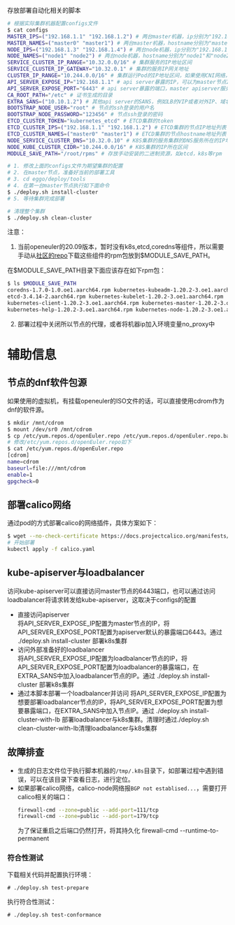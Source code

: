 存放部署自动化相关的脚本

```bash
# 根据实际集群机器配置configs文件
$ cat configs
MASTER_IPS=("192.168.1.1" "192.168.1.2") # 两台master机器，ip分别为"192.168.1.1"和"192.168.1.2"
MASTER_NAMES=("master0" "master1") # 两台master机器，hostname分别为"master0"和"master1"
NODE_IPS=("192.168.1.3" "192.168.1.4") # 两台node机器，ip分别为"192.168.1.3"和"192.168.1.4"
NODE_NAMES=("node1" "node2") # 两台node机器，hostname分别为"node1"和"node2"
SERVICE_CLUSTER_IP_RANGE="10.32.0.0/16" # 集群服务的IP地址区间
SERVICE_CLUSTER_IP_GATEWAY="10.32.0.1" # 集群的服务IP网关地址
CLUSTER_IP_RANGE="10.244.0.0/16" # 集群运行Pod的IP地址区间，如果使用CNI网络，则会被CNI的网络分配替换
API_SERVER_EXPOSE_IP="192.168.1.1" # api server暴露的IP，可以为master节点IP或者LB IP
API_SERVER_EXPOSE_PORT="6443" # api server暴露的端口，master apiserver服务默认端口为6443，LB端口由用户定义
CA_ROOT_PATH="/etc" # 证书生成的目录
EXTRA_SANS=("10.10.1.2") # 其他api server的SANS，例如LB的VIP或者对外IP、域名等等
BOOTSTRAP_NODE_USER="root" # 节点的ssh登录的用户名
BOOTSTRAP_NODE_PASSWORD="123456" # 节点ssh登录的密码
ETCD_CLUSTER_TOKEN="kubernetes_etcd" # ETCD集群的token
ETCD_CLUSTER_IPS=("192.168.1.1" "192.168.1.2") # ETCD集群的节点IP地址列表
ETCD_CLUSTER_NAMES=("master0" "master1") # ETCD集群的节点hostname地址列表
NODE_SERVICE_CLUSTER_DNS="10.32.0.10" # K8S集群的服务集群的DNS服务所在的IP地址
NODE_KUBE_CLUSTER_CIDR="10.244.0.0/16" # K8S集群的IP所在区间
MODULE_SAVE_PATH="/root/rpms" # 存放手动安装的二进制资源，如etcd，k8s等rpm

# 1. 修改上面的configs文件为期望集群的配置
# 2. 在master节点，准备好当前的部署工具
# 3. cd eggo/deploy/tools
# 4. 在第一台master节点执行如下面命令
$ ./deploy.sh install-cluster
# 5. 等待集群完成部署

# 清理整个集群
$ ./deploy.sh clean-cluster
```

注意：
1. 当前openeuler的20.09版本，暂时没有k8s,etcd,coredns等组件，所以需要手动从[社区的repo](https://repo.openeuler.org/openEuler-21.03/everything/)下载这些组件的rpm包放到$MODULE_SAVE_PATH。

在$MODULE_SAVE_PATH目录下面应该存在如下rpm包：
```bash
$ ls $MODULE_SAVE_PATH
coredns-1.7.0-1.0.oe1.aarch64.rpm kubernetes-kubeadm-1.20.2-3.oe1.aarch64.rpm
etcd-3.4.14-2.aarch64.rpm kubernetes-kubelet-1.20.2-3.oe1.aarch64.rpm
kubernetes-client-1.20.2-3.oe1.aarch64.rpm kubernetes-master-1.20.2-3.oe1.aarch64.rpm
kubernetes-help-1.20.2-3.oe1.aarch64.rpm kubernetes-node-1.20.2-3.oe1.aarch64.rpm
```

2. 部署过程中关闭所以节点的代理，或者将机器ip加入环境变量no_proxy中

# 辅助信息
## 节点的dnf软件包源

如果使用的虚拟机，有挂载openeuler的ISO文件的话，可以直接使用cdrom作为dnf的软件源。

```bash
$ mkdir /mnt/cdrom
$ mount /dev/sr0 /mnt/cdrom
$ cp /etc/yum.repos.d/openEuler.repo /etc/yum.repos.d/openEuler.repo.bak
# 修改/etc/yum.repos.d/openEuler.repo如下
$ cat /etc/yum.repos.d/openEuler.repo
[cdrom]
name=cdrom
baseurl=file:///mnt/cdrom
enable=1
gpgcheck=0
```

## 部署calico网络

通过pod的方式部署calico的网络插件，具体方案如下：

```bash
$ wget --no-check-certificate https://docs.projectcalico.org/manifests/calico.yaml
# 开始部署
kubectl apply -f calico.yaml
```

## kube-apiserver与loadbalancer
访问kube-apiserver可以直接访问master节点的6443端口，也可以通过访问loadbalancer将请求转发给kube-apiserver，这取决于configs的配置
- 直接访问apiserver  
将API_SERVER_EXPOSE_IP配置为master节点的IP，将API_SERVER_EXPOSE_PORT配置为apiserver默认的暴露端口6443。通过 ./deploy.sh install-cluster 部署k8s集群
- 访问外部准备好的loadbalancer  
将API_SERVER_EXPOSE_IP配置为loadbalancer节点的IP，将API_SERVER_EXPOSE_PORT配置为loadbalancer的暴露端口，在EXTRA_SANS中加入loadbalancer节点的IP。通过 ./deploy.sh install-cluster 部署k8s集群
- 通过本脚本部署一个loadbalancer并访问
将API_SERVER_EXPOSE_IP配置为想要部署loadbalancer节点的IP，将API_SERVER_EXPOSE_PORT配置为想要暴露端口，在EXTRA_SANS中加入节点IP。通过 ./deploy.sh install-cluster-with-lb 部署loadbalancer与k8s集群。清理时通过./deploy.sh clean-cluster-with-lb清理loadbalancer与k8s集群

## 故障排查
- 生成的日志文件位于执行脚本机器的`/tmp/.k8s`目录下，如部署过程中遇到错误，可以在该目录下查看日志，进行定位。
- 如果部署calico网络，calico-node网络报`BGP not establised...`，需要打开calico相关的端口：
    ```bash
    firewall-cmd --zone=public --add-port=111/tcp
    firewall-cmd --zone=public --add-port=179/tcp
    ```
    为了保证重启之后端口仍然打开，将其持久化
    firewall-cmd --runtime-to-permanent

### 符合性测试

下载相关代码并配置执行环境：

```
# ./deploy.sh test-prepare
```

执行符合性测试：

```
# ./deploy.sh test-conformance
```
